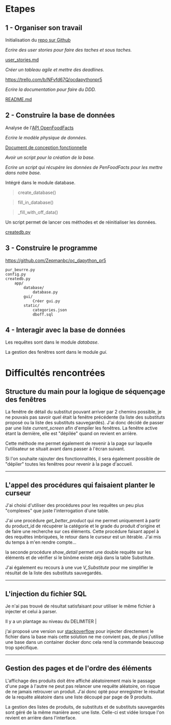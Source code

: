 # Etapes

## 1 - Organiser son travail

Initialisation du [repo sur Github](https://github.com/Zepmanbc/oc_dapython_pr5)

*Ecrire des user stories pour faire des taches et sous taches.*

[user_stories.md](https://github.com/Zepmanbc/oc_dapython_pr5/blob/master/doc/user_stories.md)

*Créer un tableau agile et mettre des deadlines.*

https://trello.com/b/NFvfd67Q/ocdapythonpr5

*Ecrire la documentation pour faire du DDD.*

[README.md](https://github.com/Zepmanbc/oc_dapython_pr5/blob/master/README.md)

## 2 - Construire la base de données

Analyse de l'[API OpenFoodFacts](https://en.wiki.openfoodfacts.org/API/Read/Search)

*Ecrire le modèle physique de données.*

[Document de conception fonctionnelle](https://github.com/Zepmanbc/oc_dapython_pr5/blob/master/doc/conception_fonctionnelle.md)

*Avoir un script pour la création de la base.* 

*Ecrire un script qui récupère les données de PenFoodFacts pour les mettre dans notre base.*
    
Intégré dans le module database.
    
>    create_database()
    
>    fill_in_database()

>   _fill_with_off_data()

Un script permet de lancer ces méthodes et de réinitialiser les données.

[createdb.py](https://github.com/Zepmanbc/oc_dapython_pr5/blob/master/createdb.py)

## 3 - Construire le programme

https://github.com/Zepmanbc/oc_dapython_pr5

    pur_beurre.py
    config.py
    createdb.py
        app/
            database/
                database.py
            gui/
                Créer gui.py
            static/
                categories.json
                dboff.sql

## 4 - Interagir avec la base de données

Les requêtes sont dans le module *database*.

La gestion des fenêtres sont dans le module *gui*.

# Difficultés rencontrées

## Structure du main pour la logique de séquençage des fenêtres

La fenêtre de détail du substitut pouvant arriver par 2 chemins possible, je ne pouvais pas savoir quel était la fenêtre précédente (la liste des substituts proposé ou la liste des substituts sauvegardés). J'ai donc décidé de passer par une liste *current_screen* afin d'empiler les fenêtres. La fenêtre active étant la dernière, elle est "dépilée" quand on revient en arrière.

Cette méthode me permet également de revenir à la page sur laquelle l'utilisateur se situait avant dans passer à l'écran suivant.

Si l'on souhaite rajouter des fonctionnalités, il sera également possible de "dépiler" toutes les fenêtres pour revenir à la page d'accueil.

---

## L'appel des procédures qui faisaient planter le curseur

J'ai choisi d'utiliser des procédures pour les requêtes un peu plus "complexes" que juste l'interrogation  d'une table.

J'ai une procédure *get_better_product* qui me permet uniquement à partir du product_id de récupérer la catégorie et le grade du produit d'origine et de faire une recherche sur ces éléments. Cette procédure faisant appel à des requêtes imbriquées, le retour dans le curseur est un itérable. J'ai mis du temps à m'en rendre compte...

la seconde procédure *show_detail* permet une double requête sur les éléments et de vérifier si le binôme existe déjà dans la table Substitute.

J'ai également eu recours à une vue *V_Substitute* pour me simplifier le résultat de la liste des substituts sauvegardés.

---

## L'injection du fichier SQL

Je n'ai pas trouvé de résultat satisfaisant pour utiliser le même fichier à injecter et celui à parser.

Il y a un plantage au niveau du DELIMITER |

j'ai proposé une version sur [stackoverflow](https://stackoverflow.com/questions/28668467/how-can-i-execute-source-filename-sql-in-a-python-script/54696316#54696316) pour injecter directement le fichier dans la base mais cette solution ne me convient pas, de plus j'utilise une base dans un container docker donc cela rend la commande beaucoup trop spécifique.

---

## Gestion des pages et de l'ordre des éléments

L'affichage des produits doit être affiché aléatoirement mais le passage d'une page à l'autre ne peut pas relancer une requête aléatoire, on risque de ne jamais retrouver un produit. J'ai donc opté pour enregistrer le résultat de la requête aléatoire dans une liste découpé par page de 9 produits.

La gestion des listes de produits, de substituts et de substituts sauvegardés sont géré de la même manière avec une liste. Celle-ci est vidée lorsque l'on revient en arrière dans l'interface.